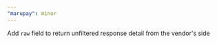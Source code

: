 ```yaml
---
"marupay": minor
---
```


Add `raw` field to return unfiltered response detail from the vendor's side
